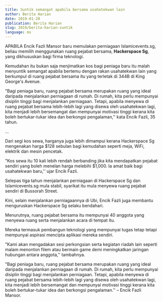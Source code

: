 ```yaml
---
title: Suntik semangat apabila bersama usahatekwan lain
author: Berita Harian
date: 2019-01-20
publication: Berita Harian
slug: 2019/berita-harian-suntik
language: ms
---
```


APABILA Encik Fazli Mansor baru memulakan perniagaan Islamicevents.sg, beliau memilih menggunakan ruang pejabat bersama, **Hackerspace Sg**, yang dikhususkan bagi firma teknologi.

Kemudahan itu bukan saja menjimatkan kos bagi peniaga baru itu malah menyuntik semangat apabila bertemu dengan rakan usahatekwan lain yang berkumpul di ruang pejabat bersama itu yang terletak di 344B di King George's Avenue.

"Bagi peniaga baru, ruang pejabat bersama merupakan ruang yang ideal daripada menjalankan perniagaan di rumah. Di rumah, kita perlu mempunyai disiplin tinggi bagi menjalankan perniagaan. Tetapi, apabila menyewa di ruang pejabat bersama lebih-lebih lagi yang disewa oleh usahatekwan lagi, kita menjadi lebih bersemangat dan mempunyai motivasi tinggi kerana kita boleh bertukar-tukar idea dan berkongsi pengalaman,'' kata Encik Fazli, 35 tahun.

…

Dari segi kos sewa, harganya juga lebih dimampui kerana Hackerspace Sg mengenakan harga $128 sebulan bagi kemudahan seperti meja, WiFi, elektrik dan mesin pencetak.

"Kos sewa itu 10 kali lebih rendah berbanding jika kita mendapatkan pejabat sendiri yang boleh menelan harga melebihi $1,000. Ia amat baik bagi usahatekwan baru,'' ujar Encik Fazli.

Selepas tiga tahun menjalankan perniagaan di Hackerspace Sg dan Islamicevents.sg mula stabil, syarikat itu mula menyewa ruang pejabat sendiri di Bussorah Street.

Kini, selain menjalankan perniagaannya di Ubi, Encik Fazli juga membantu menguruskan Hackerspace Sg selaku bendahari.

Menurutnya, ruang pejabat bersama itu mempunyai 40 anggota yang menyewa ruang serta menjalankan acara di tempat itu.

Mereka termasuk pembangun teknologi yang mempunyai tugas tetap tetapi mempunyai aspirasi mencipta aplikasi mereka sendiri.

"Kami akan mengadakan sesi perkongsian serta kegiatan riadah lain seperti malam menonton filem atau bermain game demi meningkatkan jaringan hubungan antara anggota,'' tambahnya.

"Bagi peniaga baru, ruang pejabat bersama merupakan ruang yang ideal daripada menjalankan perniagaan di rumah. Di rumah, kita perlu mempunyai disiplin tinggi bagi menjalankan perniagaan. Tetapi, apabila menyewa di ruang pejabat bersama lebih-lebih lagi yang disewa oleh usahatekwan lagi, kita menjadi lebih bersemangat dan mempunyai motivasi tinggi kerana kita boleh bertukar-tukar idea dan berkongsi pengalaman.'' – Encik Fazli Mansor.
